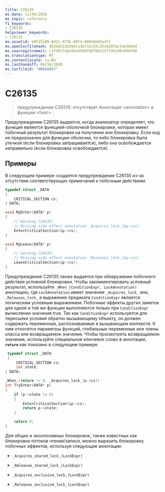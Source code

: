 ```yaml
---
title: C26135
ms.date: 11/04/2016
ms.topic: reference
f1_keywords:
- C26135
helpviewer_keywords:
- C26135
ms.assetid: e9515189-8d21-473b-89f4-8b92ebd3a4f1
ms.openlocfilehash: d52da522b20dca3b731c55c35c8287ac34e30ebd
ms.sourcegitcommit: c1fd917a8c06c6504f66f66315ff352d0c046700
ms.translationtype: MT
ms.contentlocale: ru-RU
ms.lasthandoff: 09/16/2020
ms.locfileid: "90684057"
---
```

# <a name="c26135"></a>C26135

> предупреждение C26135: отсутствует Аннотация \<annotation> в функции \<func> .

Предупреждение C26135 выдается, когда анализатор определяет, что функция является функцией-оболочкой блокировки, которая имеет побочный результат блокировки на получение или блокировку. Если код не предназначен для функции-оболочки, то либо блокировка была утечкой (если блокировка запрашивается), либо она освобождается неправильно (если блокировка освобождается).

## <a name="examples"></a>Примеры

В следующем примере создается предупреждение C26135 из-за отсутствия соответствующих примечаний к побочным действиям.

```cpp
typedef struct _DATA
{
    CRITICAL_SECTION cs;
} DATA;

void MyEnter(DATA* p)
{
    // Warning C26135:
    // Missing side effect annotation _Acquires_lock_(&p->cs)
    EnterCriticalSection(&p->cs);
}

void MyLeave(DATA* p)
{
    // warning C26135:
    // Missing side effect annotation _Releases_lock_(&p->cs)
    LeaveCriticalSection(&p->cs);
}
```

Предупреждение C26135 также выдается при обнаружении побочного действия условной блокировки. Чтобы закомментировать условный результат, используйте `_When_(ConditionExpr, LockAnnotation)` аннотацию, где `LockAnnotation` имеет значение `_Acquires_lock_` или, `_Releases_lock_` а выражение предиката `ConditionExpr` является логическим условным выражением. Побочные эффекты других заметок для одной и той же функции выполняются только при `ConditionExpr` вычислении значения true. Так как `ConditionExpr` используется для пересылки условия обратно вызывающему объекту, он должен содержать переменные, распознаваемые в вызывающем контексте. К ним относятся параметры функций, глобальные переменные или члены класса или возвращаемое значение. Чтобы просмотреть возвращаемое значение, используйте специальное ключевое слово в аннотации, **`return`** как показано в следующем примере.

```cpp
 typedef struct _DATA
 {
     CRITICAL_SECTION cs;
     int state;
} DATA;

_When_(return != 0, _Acquires_lock_(p->cs))
int TryEnter(DATA* p)
{
    if (p->state != 0)
    {
        EnterCriticalSection(&p->cs);
        return p->state;
    }

    return 0;
}
```

Для общих и эксклюзивных блокировок, также известных как блокировки потоков чтения/записи, можно выразить блокировку побочных эффектов, используя следующие аннотации:

- `_Acquires_shared_lock_(LockExpr)`

- `_Releases_shared_lock_(LockExpr)`

- `_Acquires_exclusive_lock_(LockExpr)`

- `_Releases_exclusive_lock_(LockExpr)`
